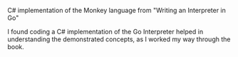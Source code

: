 C# implementation of the Monkey language from "Writing an Interpreter in Go"

I found coding a C# implementation of the Go Interpreter helped in understanding the demonstrated concepts, as I worked my way through the book.
